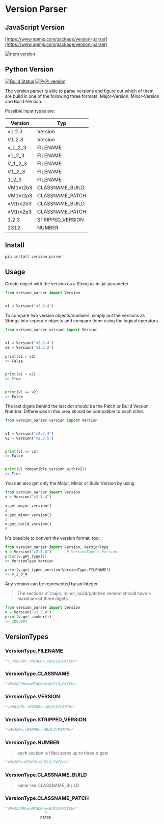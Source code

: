 # Version Parser


## JavaScript Version

[https://www.npmjs.com/package/version-parser](https://www.npmjs.com/package/version-parser)

[![npm version](https://badge.fury.io/js/version-parser.svg)](https://badge.fury.io/js/version-parser)

## Python Version

[![Build Status](https://travis-ci.org/eieste/VersionParser.svg?branch=master)](https://travis-ci.org/eieste/VersionParser)
[![PyPI version](https://badge.fury.io/py/version-parser.svg)](https://badge.fury.io/py/version-parser)

The version parser is able to parse versions and figure out which of them are build in
one of the following three formats: Major-Version, Minor-Version and Build-Version.

Possible input types are:

| Version  | Typ               |
|----------|-------------------|
| v1.2.3   | Version           |
| V1.2.3   | Version           |
| v_1_2_3  | FILENAME          |
| v1_2_3   | FILENAME          |
| V_1_2_3  | FILENAME          |
| V1_2_3   | FILENAME          |
| 1_2_3    | FILENAME          |
| VM1m2b3  | CLASSNAME_BUILD   |
| VM1m2p3  | CLASSNAME_PATCH   |
| vM1m2b3  | CLASSNAME_BUILD   |
| vM1m2p3  | CLASSNAME_PATCH   |
| 1.2.3    | STRIPPED_VERSION  |
| 2312     | NUMBER            |


## Install
```python
pip install version-parser
```

## Usage

Create object with the version as a String as initial parameter.

```python
from version_parser import Version


v1 = Version("v2.3.4")
```


To compare two version objects/numbers, simply put the versions as Strings into 
seperate objects and compare them using the logical operators.
```python
from version_parser.version import Version


v1 = Version("v2.3.4")
v2 = Version("v2.3.2")

print(v1 < v2)
>> False


print(v1 > v2)
>> True


print(v1 == v2)
>> False

```


The last digets behind the last dot should be the Patch or Build Version Number.
Differences in this area should be compatible to each other.
```python
from version_parser.version import Version


v1 = Version("v2.3.4")
v2 = Version("v2.3.5")


print(v1 == v2)
>> False


print(v1.compatible_version_with(v2))
>> True

```

You can also get only the Major, Minor or Build Version by using:

````python
from version_parser import Version
v = Version("v2.3.4")

v.get_major_version()
2
v.get_minor_version()
3
v.get_build_version()
4
````

It's possible to convert the version format, too:

````python
from version_parser import Version, VersionType
v = Version("v2.3.4")       # VersionType = Version
print(v.get_type())
>> VersionType.Version

print(v.get_typed_version(VersionType.FILENAME))
>> v_2_3_4
````

Any version can be represented by an Integer.
> The sections of major, minor, build/patched version should have a maximum of three digets.

````python
from version_parser import Version
v = Version("v2.3.4")
print(v.get_number())
>> 2003004
````


## VersionTypes

### VersionType.FILENAME
```python
"v_<MAJOR>_<MINOR>_<BUILD/PATCH>"
```

### VersionType.CLASSNAME
```python
"VM<MAJOR>m<MINOR>b<BUILD/PATCH>"
```

### VersionType.VERSION
```python
"v<MAJOR>.<MINOR>.<BUILD/PATCH>"
```

### VersionType.STRIPPED_VERSION
```python
"<MAJOR>.<MINOR>.<BUILD/PATCH>"
```

### VersionType.NUMBER
> each section is filled zeros up to three digets
```python
"<MAJOR><MINOR><BUILD/PATCH>"
```

### VersionType.CLASSNAME_BUILD
> same like CLASSNAME_BUILD 


### VersionType.CLASSNAME_PATCH
```python
"VM<MAJOR>m<MINOR>p<BUILD/PATCH>"
                  ^
                PATCH 
```

